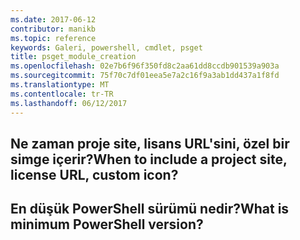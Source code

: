 ```yaml
---
ms.date: 2017-06-12
contributor: manikb
ms.topic: reference
keywords: Galeri, powershell, cmdlet, psget
title: psget_module_creation
ms.openlocfilehash: 02e7b6f96f350fd8c2aa61dd8ccdb901539a903a
ms.sourcegitcommit: 75f70c7df01eea5e7a2c16f9a3ab1dd437a1f8fd
ms.translationtype: MT
ms.contentlocale: tr-TR
ms.lasthandoff: 06/12/2017
---
```

## <a name="when-to-include-a-project-site-license-url-custom-icon"></a><span data-ttu-id="b88a9-103">Ne zaman proje site, lisans URL'sini, özel bir simge içerir?</span><span class="sxs-lookup"><span data-stu-id="b88a9-103">When to include a project site, license URL, custom icon?</span></span>


## <a name="what-is-minimum-powershell-version"></a><span data-ttu-id="b88a9-104">En düşük PowerShell sürümü nedir?</span><span class="sxs-lookup"><span data-stu-id="b88a9-104">What is minimum PowerShell version?</span></span>

